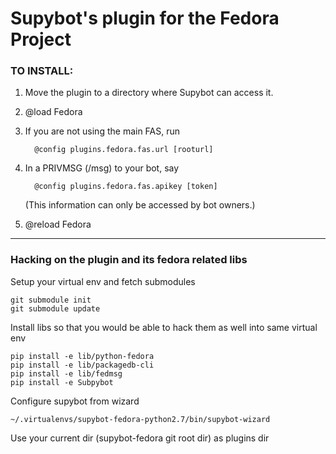 Supybot's plugin for the Fedora Project
==


### TO INSTALL:

1. Move the plugin to a directory where Supybot can access it.
2. @load Fedora
3. If you are not using the main FAS, run
 
         @config plugins.fedora.fas.url [rooturl]
     
4. In a PRIVMSG (/msg) to your bot, say

         @config plugins.fedora.fas.apikey [token]
     
   (This information can only be accessed by bot owners.)
5. @reload Fedora


----------


### Hacking on the plugin and its fedora related libs

Setup your virtual env and fetch submodules

    git submodule init
    git submodule update

Install libs so that you would be able to hack them as well into same virtual env

    pip install -e lib/python-fedora
    pip install -e lib/packagedb-cli
    pip install -e lib/fedmsg
    pip install -e Subpybot

Configure supybot from wizard

    ~/.virtualenvs/supybot-fedora-python2.7/bin/supybot-wizard
    
Use your current dir (supybot-fedora git root dir) as plugins dir
